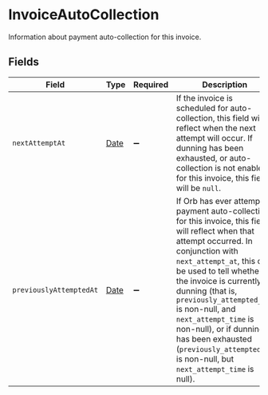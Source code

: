# InvoiceAutoCollection

Information about payment auto-collection for this invoice.


## Fields

| Field                                                                                                                                                                                                                                                                                                                                                                                                                                 | Type                                                                                                                                                                                                                                                                                                                                                                                                                                  | Required                                                                                                                                                                                                                                                                                                                                                                                                                              | Description                                                                                                                                                                                                                                                                                                                                                                                                                           |
| ------------------------------------------------------------------------------------------------------------------------------------------------------------------------------------------------------------------------------------------------------------------------------------------------------------------------------------------------------------------------------------------------------------------------------------- | ------------------------------------------------------------------------------------------------------------------------------------------------------------------------------------------------------------------------------------------------------------------------------------------------------------------------------------------------------------------------------------------------------------------------------------- | ------------------------------------------------------------------------------------------------------------------------------------------------------------------------------------------------------------------------------------------------------------------------------------------------------------------------------------------------------------------------------------------------------------------------------------- | ------------------------------------------------------------------------------------------------------------------------------------------------------------------------------------------------------------------------------------------------------------------------------------------------------------------------------------------------------------------------------------------------------------------------------------- |
| `nextAttemptAt`                                                                                                                                                                                                                                                                                                                                                                                                                       | [Date](https://developer.mozilla.org/en-US/docs/Web/JavaScript/Reference/Global_Objects/Date)                                                                                                                                                                                                                                                                                                                                         | :heavy_minus_sign:                                                                                                                                                                                                                                                                                                                                                                                                                    | If the invoice is scheduled for auto-collection, this field will reflect when the next attempt will occur. If dunning has been exhausted, or auto-collection is not enabled for this invoice, this field will be `null`.                                                                                                                                                                                                              |
| `previouslyAttemptedAt`                                                                                                                                                                                                                                                                                                                                                                                                               | [Date](https://developer.mozilla.org/en-US/docs/Web/JavaScript/Reference/Global_Objects/Date)                                                                                                                                                                                                                                                                                                                                         | :heavy_minus_sign:                                                                                                                                                                                                                                                                                                                                                                                                                    | If Orb has ever attempted payment auto-collection for this invoice, this field will reflect when that attempt occurred. In conjunction with `next_attempt_at`, this can be used to tell whether the invoice is currently in dunning (that is, `previously_attempted_at` is non-null, and `next_attempt_time` is non-null), or if dunning has been exhausted (`previously_attempted_at` is non-null, but `next_attempt_time` is null). |